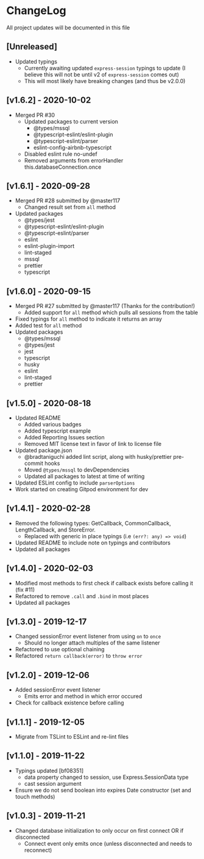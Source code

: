 # ChangeLog
All project updates will be documented in this file

## [Unreleased]
- Updated typings
    - Currently awaiting updated `express-session` typings to update (I believe this will not be until v2 of `express-session` comes out)
    - This will most likely have breaking changes (and thus be v2.0.0)

## [v1.6.2] - 2020-10-02
- Merged PR #30
    - Updated packages to current version
        - @types/mssql
        - @typescript-eslint/eslint-plugin
        - @typescript-eslint/parser
        - eslint-config-airbnb-typescript
    - Disabled eslint rule no-undef
    - Removed arguments from errorHandler this.databaseConnection.once

## [v1.6.1] - 2020-09-28
- Merged PR #28 submitted by @master117
    - Changed result set from `all` method
- Updated packages
    - @types/jest
    - @typescript-eslint/eslint-plugin
    - @typescript-eslint/parser
    - eslint
    - eslint-plugin-import
    - lint-staged
    - mssql
    - prettier
    - typescript

## [v1.6.0] - 2020-09-15
- Merged PR #27 submitted by @master117 (Thanks for the contribution!)
    - Added support for `all` method which pulls all sessions from the table
- Fixed typings for `all` method to indicate it returns an array
- Added test for `all` method
- Updated packages
    - @types/mssql
    - @types/jest
    - jest
    - typescript
    - husky
    - eslint
    - lint-staged
    - prettier

## [v1.5.0] - 2020-08-18
- Updated README
    - Added various badges
    - Added typescript example
    - Added Reporting Issues section
    - Removed MIT license text in favor of link to license file
- Updated package.json
    - @bradtaniguchi added lint script, along with husky/prettier pre-commit hooks
    - Moved `@types/mssql` to devDependencies
    - Updated all packages to latest at time of writing
- Updated ESLint config to include `parserOptions`
- Work started on creating Gitpod environment for dev

## [v1.4.1] - 2020-02-28
- Removed the following types: GetCallback, CommonCallback, LengthCallback, and StoreError. 
    - Replaced with generic in place typings (i.e `(err?: any) => void`)
- Updated README to include note on typings and contributors
- Updated all packages

## [v1.4.0] - 2020-02-03
- Modified most methods to first check if callback exists before calling it (fix #11)
- Refactored to remove `.call` and `.bind` in most places
- Updated all packages

## [v1.3.0] - 2019-12-17
- Changed sessionError event listener from using `on` to `once`
    - Should no longer attach multiples of the same listener
- Refactored to use optional chaining
- Refactored `return callback(error)` to `throw error` 

## [v1.2.0] - 2019-12-06
- Added sessionError event listener
    - Emits error and method in which error occured
- Check for callback existence before calling

## [v1.1.1] - 2019-12-05
- Migrate from TSLint to ESLint and re-lint files

## [v1.1.0] - 2019-11-22
- Typings updated [bf08351]
    - data property changed to session, use Express.SessionData type
    - cast session argument
- Ensure we do not send boolean into expires Date constructor (set and touch methods)

## [v1.0.3] - 2019-11-21
- Changed database initialization to only occur on first connect OR if disconnected
    - Connect event only emits once (unless disconnected and needs to reconnect)